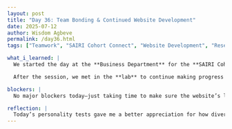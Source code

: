 ```yaml
---
layout: post
title: "Day 36: Team Bonding & Continued Website Development"
date: 2025-07-12
author: Wisdom Agbeve
permalink: /day36.html
tags: ["Teamwork", "SAIRI Cohort Connect", "Website Development", "Research Collaboration"]

what_i_learned: |
  We started the day at the **Business Department** for the **SAIRI Cohort Connect session**. Today’s focus was on understanding our **personality types, strengths, and weaknesses** through tests like **VARK** and **Myers-Briggs**. It was eye-opening to learn about how each team member processes information differently—some of us are more visual learners, while others are hands-on or prefer reading/writing. Discussing our results helped us understand how to better **communicate and collaborate** as we work to complete our project.

  After the session, we met in the **lab** to continue making progress on our research. I spent time refining the **project website**, focusing on formatting and improving the structure to make it easier to navigate. Each update gets us closer to having a professional, polished platform to showcase our work.

blockers: |
  No major blockers today—just taking time to make sure the website’s layout is clean and consistent.

reflection: |
  Today’s personality tests gave me a better appreciation for how diverse our team is. Knowing each other’s working styles will make it easier to support one another and stay productive, especially as we get closer to the end of the program. It felt great to bond as a team in the morning and then transition that energy into focused work in the lab. I’m excited to keep improving the website and to see everything come together soon.
---
```

